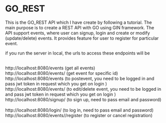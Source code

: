 ﻿# GO_REST
This is the GO_REST API which I have create by following a tutorial.
The main purpose is to create a REST API with GO using GIN framework.
The API support events, where user can signup, login and create or modify (update/delete) events.
It provides feature for user to register for particular event.




if you run the server in local, the urls to access these endpoints will be

<br>http://localhost:8080/events            (get all events)
<br>
http://localhost:8080/events/<id>           (get event for specific id)
<br>
http://localhost:8080/events                (to postevent, you need to be logged in and pass jwt token in request which you get on login )
<br>
http://localhost:8080/events/<id>          (to edit/delete event, you need to be logged in and pass jwt token in request which you get on login )
<br>
http://localhost:8080/signup/              (to sign up, need to pass email and password)	
<br>
http://localhost:8080/login/               (to log in, need to pass email and password)
<br>
http://localhost:8080/events/<id>/register     (to register or cancel registration)
<br>
